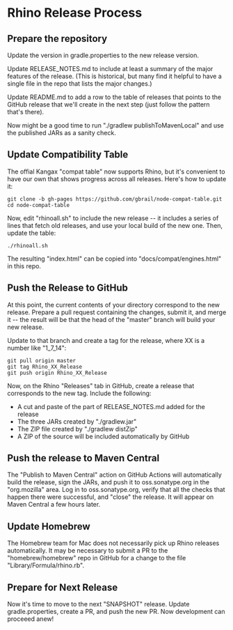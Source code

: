 # Rhino Release Process

## Prepare the repository

Update the version in gradle.properties to the new release version.

Update RELEASE_NOTES.md to include at least a summary of the major features
of the release. (This is historical, but many find it helpful to have a single
file in the repo that lists the major changes.)

Update README.md to add a row to the table of releases that points to the
GitHub release that we'll create in the next step (just follow the pattern
that's there).

Now might be a good time to run "./gradlew publishToMavenLocal" and use the
published JARs as a sanity check.

## Update Compatibility Table

The offial Kangax "compat table" now supports Rhino, but it's convenient
to have our own that shows progress across all releases. Here's how to
update it:

    git clone -b gh-pages https://github.com/gbrail/node-compat-table.git
    cd node-compat-table
    
Now, edit "rhinoall.sh" to include the new release -- it includes a series
of lines that fetch old releases, and use your local build of the new one.
Then, update the table:

    ./rhinoall.sh

The resulting "index.html" can be copied into "docs/compat/engines.html" in 
this repo.

## Push the Release to GitHub

At this point, the current contents of your directory correspond to the 
new release. Prepare a pull request containing the changes, submit it,
and merge it -- the result will be that the head of the "master" branch
will build your new release.

Update to that branch and create a tag for the release, where XX is a number
like "1_7_14":

    git pull origin master
    git tag Rhino_XX_Release
    git push origin Rhino_XX_Release

Now, on the Rhino "Releases" tab in GitHub, create a release that corresponds
to the new tag. Include the following:

* A cut and paste of the part of RELEASE_NOTES.md added for the release
* The three JARs created by "./gradlew.jar"
* The ZIP file created by "./gradlew distZip"
* A ZIP of the source will be included automatically by GitHub

## Push the release to Maven Central

The "Publish to Maven Central" action on GitHub Actions will automatically
build the release, sign the JARs, and push it to oss.sonatype.org in the
"org.mozilla" area. Log in to oss.sonatype.org, verify that all the checks
that happen there were successful, and "close" the release. It will appear
on Maven Central a few hours later.

## Update Homebrew

The Homebrew team for Mac does not necessarily pick up Rhino releases 
automatically. It may be necessary to submit a PR to the "homebrew/homebrew"
repo in GitHub for a change to the file "Library/Formula/rhino.rb".

## Prepare for Next Release

Now it's time to move to the next "SNAPSHOT" release. Update gradle.properties,
create a PR, and push the new PR. Now development can proceeed anew!

